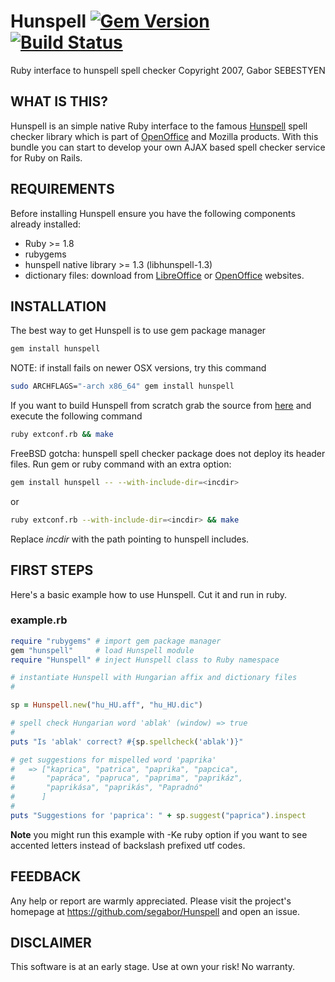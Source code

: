 # Hunspell [![Gem Version](https://badge.fury.io/rb/hunspell.svg)](https://badge.fury.io/rb/hunspell) [![Build Status](https://travis-ci.org/segabor/Hunspell.svg?branch=master)](https://travis-ci.org/segabor/Hunspell)

Ruby interface to hunspell spell checker
Copyright 2007, Gabor SEBESTYEN

## WHAT IS THIS?

Hunspell is an simple native Ruby interface to the famous [Hunspell](http://hunspell.sourceforge.net/) spell checker library which is part of [OpenOffice](http://openoffice.org/) and Mozilla products. With this bundle you can start to develop your own AJAX based spell checker service for Ruby on Rails.

## REQUIREMENTS

Before installing Hunspell ensure you have the following components already installed:

- Ruby >= 1.8
- rubygems
- hunspell native library >= 1.3 (libhunspell-1.3)
- dictionary files: download from [LibreOffice](http://cgit.freedesktop.org/libreoffice/dictionaries/tree/) or [OpenOffice](http://wiki.services.openoffice.org/wiki/Dictionaries) websites.

## INSTALLATION

The best way to get Hunspell is to use gem package manager
```sh
gem install hunspell
```
NOTE: if install fails on newer OSX versions, try this command
```sh
sudo ARCHFLAGS="-arch x86_64" gem install hunspell
```
If you want to build Hunspell from scratch grab the source from [here](https://github.com/segabor/Hunspell) and execute the
following command
```sh
ruby extconf.rb && make
```

FreeBSD gotcha: hunspell spell checker package does not deploy its header
files. Run gem or ruby command with an extra option:
```sh
gem install hunspell -- --with-include-dir=<incdir>
```
or
```sh
ruby extconf.rb --with-include-dir=<incdir> && make
```	
Replace _incdir_ with the path pointing to hunspell includes.

## FIRST STEPS

Here's a basic example how to use Hunspell. Cut it and run in ruby.

### example.rb

```rb
require "rubygems" # import gem package manager
gem "hunspell"     # load Hunspell module
require "Hunspell" # inject Hunspell class to Ruby namespace

# instantiate Hunspell with Hungarian affix and dictionary files
#

sp = Hunspell.new("hu_HU.aff", "hu_HU.dic") 

# spell check Hungarian word 'ablak' (window) => true
#
puts "Is 'ablak' correct? #{sp.spellcheck('ablak')}"

# get suggestions for mispelled word 'paprika'
#   => ["kaprica", "patrica", "paprika", "papcica",
#       "papráca", "papruca", "paprima", "paprikáz",
#       "paprikása", "paprikás", "Papradnó"
#      ]
#
puts "Suggestions for 'paprica': " + sp.suggest("paprica").inspect
```

**Note** you might run this example with -Ke ruby option if you want to see accented letters instead of backslash prefixed utf codes.

## FEEDBACK

Any help or report are warmly appreciated. Please visit the project's homepage at https://github.com/segabor/Hunspell and open an issue.

## DISCLAIMER

This software is at an early stage. Use at own your risk! No warranty.
